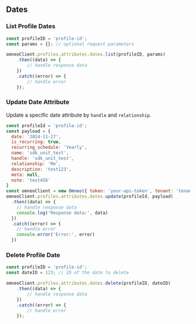 ## Dates

### List Profile Dates

```javascript
const profileID = 'profile-id';
const params = {}; // optional request parameters

omneoClient.profiles.attributes.dates.list(profileID, params)
    .then((data) => {
        // handle response data
    })
    .catch((error) => {
        // handle error
    });
```

### Update Date Attribute

Update a specific date attribute by `handle` and `relationship`.
```javascript
const profileId = 'profile-id';
const payload = {
  date: '2024-11-27',
  is_recurring: true,
  recurring_schedule: 'Yearly',
  name: 'sdk_unit_test',
  handle: 'sdk_unit_test',
  relationship: 'Me',
  description: 'test123',
  meta: null,
  note: 'test456'
}
const omneoClient = new Omneo({ token: 'your-api-token', tenant: 'tenant-name' })
omneoClient.profiles.attributes.dates.update(profileId, payload)
  .then((data) => {
    // handle response data
    console.log('Response data:', data)
  })
  .catch((error) => {
    // handle error
    console.error('Error:', error)
  })
```

### Delete Profile Date

```javascript
const profileID = 'profile-id';
const dateID = 123; // ID of the date to delete

omneoClient.profiles.attributes.dates.delete(profileID, dateID)
    .then((data) => {
        // handle response data
    })
    .catch((error) => {
        // handle error
    });
```